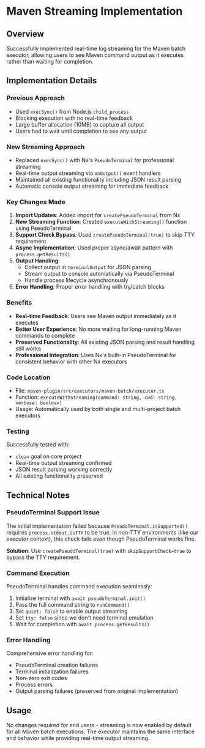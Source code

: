 # Maven Streaming Implementation

## Overview

Successfully implemented real-time log streaming for the Maven batch executor, allowing users to see Maven command output as it executes rather than waiting for completion.

## Implementation Details

### Previous Approach
- Used `execSync()` from Node.js `child_process`
- Blocking execution with no real-time feedback
- Large buffer allocation (10MB) to capture all output
- Users had to wait until completion to see any output

### New Streaming Approach
- Replaced `execSync()` with Nx's `PseudoTerminal` for professional streaming
- Real-time output streaming via `onOutput()` event handlers
- Maintained all existing functionality including JSON result parsing
- Automatic console output streaming for immediate feedback

### Key Changes Made

1. **Import Updates**: Added import for `createPseudoTerminal` from Nx
2. **New Streaming Function**: Created `executeWithStreaming()` function using PseudoTerminal
3. **Support Check Bypass**: Used `createPseudoTerminal(true)` to skip TTY requirement
4. **Async Implementation**: Used proper async/await pattern with `process.getResults()`
5. **Output Handling**: 
   - Collect output in `terminalOutput` for JSON parsing
   - Stream output to console automatically via PseudoTerminal
   - Handle process lifecycle asynchronously
6. **Error Handling**: Proper error handling with try/catch blocks

### Benefits

- **Real-time Feedback**: Users see Maven output immediately as it executes
- **Better User Experience**: No more waiting for long-running Maven commands to complete
- **Preserved Functionality**: All existing JSON parsing and result handling still works
- **Professional Integration**: Uses Nx's built-in PseudoTerminal for consistent behavior with other Nx executors

### Code Location

- File: `maven-plugin/src/executors/maven-batch/executor.ts`
- Function: `executeWithStreaming(command: string, cwd: string, verbose: boolean)`
- Usage: Automatically used by both single and multi-project batch executors

### Testing

Successfully tested with:
- `clean` goal on core project
- Real-time output streaming confirmed
- JSON result parsing working correctly
- All existing functionality preserved

## Technical Notes

### PseudoTerminal Support Issue

The initial implementation failed because `PseudoTerminal.isSupported()` requires `process.stdout.isTTY` to be true. In non-TTY environments (like our executor context), this check fails even though PseudoTerminal works fine.

**Solution**: Use `createPseudoTerminal(true)` with `skipSupportCheck=true` to bypass the TTY requirement.

### Command Execution

PseudoTerminal handles command execution seamlessly:
1. Initialize terminal with `await pseudoTerminal.init()`
2. Pass the full command string to `runCommand()`
3. Set `quiet: false` to enable output streaming
4. Set `tty: false` since we don't need terminal emulation
5. Wait for completion with `await process.getResults()`

### Error Handling

Comprehensive error handling for:
- PseudoTerminal creation failures
- Terminal initialization failures
- Non-zero exit codes
- Process errors
- Output parsing failures (preserved from original implementation)

## Usage

No changes required for end users - streaming is now enabled by default for all Maven batch executions. The executor maintains the same interface and behavior while providing real-time output streaming.